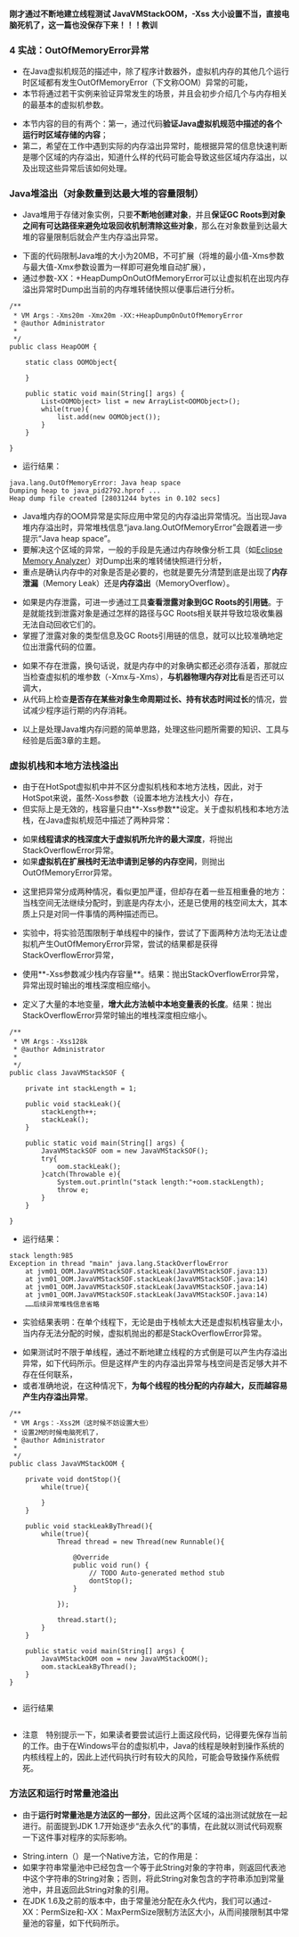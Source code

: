 #### 刚才通过不断地建立线程测试 JavaVMStackOOM，-Xss 大小设置不当，直接电脑死机了，这一篇也没保存下来！！！教训
>
### 4 实战：OutOfMemoryError异常
>
- 在Java虚拟机规范的描述中，除了程序计数器外，虚拟机内存的其他几个运行时区域都有发生OutOfMemoryError（下文称OOM）异常的可能，
- 本节将通过若干实例来验证异常发生的场景，并且会初步介绍几个与内存相关的最基本的虚拟机参数。
>
- 本节内容的目的有两个：第一，通过代码**验证Java虚拟机规范中描述的各个运行时区域存储的内容**；
- 第二，希望在工作中遇到实际的内存溢出异常时，能根据异常的信息快速判断是哪个区域的内存溢出，知道什么样的代码可能会导致这些区域内存溢出，以及出现这些异常后该如何处理。
>
### Java堆溢出（对象数量到达最大堆的容量限制）
>
- Java堆用于存储对象实例，只要**不断地创建对象**，并且**保证GC Roots到对象之间有可达路径来避免垃圾回收机制清除这些对象**，那么在对象数量到达最大堆的容量限制后就会产生内存溢出异常。
>
- 下面的代码限制Java堆的大小为20MB，不可扩展（将堆的最小值-Xms参数与最大值-Xmx参数设置为一样即可避免堆自动扩展），
- 通过参数-XX：+HeapDumpOnOutOfMemoryError可以让虚拟机在出现内存溢出异常时Dump出当前的内存堆转储快照以便事后进行分析。 
>
```
/**
 * VM Args：-Xms20m -Xmx20m -XX:+HeapDumpOnOutOfMemoryError
 * @author Administrator
 *
 */
public class HeapOOM {
	
	static class OOMObject{
		
	}
	
	public static void main(String[] args) {
		List<OOMObject> list = new ArrayList<OOMObject>();
		while(true){
			list.add(new OOMObject());
		}
	}

}

```
- 运行结果：
```
java.lang.OutOfMemoryError: Java heap space
Dumping heap to java_pid2792.hprof ...
Heap dump file created [28031244 bytes in 0.102 secs]
```
>
- Java堆内存的OOM异常是实际应用中常见的内存溢出异常情况。当出现Java堆内存溢出时，异常堆栈信息“java.lang.OutOfMemoryError”会跟着进一步提示“Java heap space”。
- 要解决这个区域的异常，一般的手段是先通过内存映像分析工具（如[Eclipse Memory Analyzer](https://blog.csdn.net/wizard_rp/article/details/73266194)）对Dump出来的堆转储快照进行分析，
- 重点是确认内存中的对象是否是必要的，也就是要先分清楚到底是出现了**内存泄漏**（Memory Leak）还是**内存溢出**（MemoryOverflow）。
>
- 如果是内存泄露，可进一步通过工具**查看泄露对象到GC Roots的引用链**。于是就能找到泄露对象是通过怎样的路径与GC Roots相关联并导致垃圾收集器无法自动回收它们的。
- 掌握了泄露对象的类型信息及GC Roots引用链的信息，就可以比较准确地定位出泄露代码的位置。
>
- 如果不存在泄露，换句话说，就是内存中的对象确实都还必须存活着，那就应当检查虚拟机的堆参数（-Xmx与-Xms），**与机器物理内存对比**看是否还可以调大，
- 从代码上检查**是否存在某些对象生命周期过长、持有状态时间过长**的情况，尝试减少程序运行期的内存消耗。
>
- 以上是处理Java堆内存问题的简单思路，处理这些问题所需要的知识、工具与经验是后面3章的主题。 
>
### 虚拟机栈和本地方法栈溢出
>
- 由于在HotSpot虚拟机中并不区分虚拟机栈和本地方法栈，因此，对于HotSpot来说，虽然-Xoss参数（设置本地方法栈大小）存在，
- 但实际上是无效的，栈容量只由**-Xss参数**设定。关于虚拟机栈和本地方法栈，在Java虚拟机规范中描述了两种异常：
>
- 如果**线程请求的栈深度大于虚拟机所允许的最大深度**，将抛出StackOverflowError异常。
- 如果**虚拟机在扩展栈时无法申请到足够的内存空间**，则抛出OutOfMemoryError异常。
>
- 这里把异常分成两种情况，看似更加严谨，但却存在着一些互相重叠的地方：当栈空间无法继续分配时，到底是内存太小，还是已使用的栈空间太大，其本质上只是对同一件事情的两种描述而已。
>
- 实验中，将实验范围限制于单线程中的操作，尝试了下面两种方法均无法让虚拟机产生OutOfMemoryError异常，尝试的结果都是获得StackOverflowError异常，
>
- 使用**-Xss参数减少栈内存容量**。结果：抛出StackOverflowError异常，异常出现时输出的堆栈深度相应缩小。
>
- 定义了大量的本地变量，**增大此方法帧中本地变量表的长度**。结果：抛出StackOverflowError异常时输出的堆栈深度相应缩小。
>
```
/**
 * VM Args：-Xss128k
 * @author Administrator
 *
 */
public class JavaVMStackSOF {
	
	private int stackLength = 1;
	
	public void stackLeak(){
		stackLength++;
		stackLeak();
	}
	
	public static void main(String[] args) {
		JavaVMStackSOF oom = new JavaVMStackSOF();
		try{
			oom.stackLeak();
		}catch(Throwable e){
			System.out.println("stack length:"+oom.stackLength);
			throw e;
		}
	}	

}

```
- 运行结果：
```
stack length:985
Exception in thread "main" java.lang.StackOverflowError
	at jvm01_OOM.JavaVMStackSOF.stackLeak(JavaVMStackSOF.java:13)
	at jvm01_OOM.JavaVMStackSOF.stackLeak(JavaVMStackSOF.java:14)
	at jvm01_OOM.JavaVMStackSOF.stackLeak(JavaVMStackSOF.java:14)
	at jvm01_OOM.JavaVMStackSOF.stackLeak(JavaVMStackSOF.java:14)
	……后续异常堆栈信息省略
```
>
- 实验结果表明：在单个线程下，无论是由于栈帧太大还是虚拟机栈容量太小，当内存无法分配的时候，虚拟机抛出的都是StackOverflowError异常。
>
- 如果测试时不限于单线程，通过不断地建立线程的方式倒是可以产生内存溢出异常，如下代码所示。但是这样产生的内存溢出异常与栈空间是否足够大并不存在任何联系，
- 或者准确地说，在这种情况下，**为每个线程的栈分配的内存越大，反而越容易产生内存溢出异常**。
>
```
/**
 * VM Args：-Xss2M（这时候不妨设置大些）
 * 设置2M的时候电脑死机了，
 * @author Administrator
 *
 */
public class JavaVMStackOOM {
	
	private void dontStop(){
		while(true){
			
		}
	}
	
	public void stackLeakByThread(){
		while(true){
			Thread thread = new Thread(new Runnable(){

				@Override
				public void run() {
					// TODO Auto-generated method stub
					dontStop();
				}
				
			});
			
			thread.start();
		}
	}
	
	public static void main(String[] args) {
		JavaVMStackOOM oom = new JavaVMStackOOM();
		oom.stackLeakByThread();
	}
}


```
- 运行结果
>
```

```
>
- 注意　特别提示一下，如果读者要尝试运行上面这段代码，记得要先保存当前的工作。由于在Windows平台的虚拟机中，Java的线程是映射到操作系统的内核线程上的，因此上述代码执行时有较大的风险，可能会导致操作系统假死。
>
### 方法区和运行时常量池溢出
>
- 由于**运行时常量池是方法区的一部分**，因此这两个区域的溢出测试就放在一起进行。前面提到JDK 1.7开始逐步“去永久代”的事情，在此就以测试代码观察一下这件事对程序的实际影响。
>
- String.intern（）是一个Native方法，它的作用是：
- 如果字符串常量池中已经包含一个等于此String对象的字符串，则返回代表池中这个字符串的String对象；否则，将此String对象包含的字符串添加到常量池中，并且返回此String对象的引用。
- 在JDK 1.6及之前的版本中，由于常量池分配在永久代内，我们可以通过-XX：PermSize和-XX：MaxPermSize限制方法区大小，从而间接限制其中常量池的容量，如下代码所示。

















